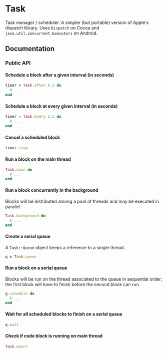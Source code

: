# Task

Task manager / scheduler. A simpler (but portable) version of Apple's dispatch library. Uses `Dispatch` on Cocoa and `java.util.concurrent.Executors` on Android.

## Documentation

### Public API

#### Schedule a block after a given interval (in seconds)

```ruby
timer = Task.after 0.5 do
  # ...
end
```

#### Schedule a block at every given interval (in seconds)

```ruby
timer = Task.every 2.5 do
  # ...
end
```

#### Cancel a scheduled block

```ruby
timer.stop
```

#### Run a block on the main thread

```ruby
Task.main do
  # ...
end
```

#### Run a block concurrently in the background

Blocks will be distributed among a pool of threads and may be executed in parallel.

```ruby
Task.background do
  # ...
end
```

#### Create a serial queue

A `Task::Queue` object keeps a reference to a single thread.

```ruby
q = Task.queue
```

#### Run a block on a serial queue

Blocks will be run on the thread associated to the queue in sequential order; the first block will have to finish before the second block can run.

```ruby
q.schedule do
  # ...
end
```

#### Wait for all scheduled blocks to finish on a serial queue

```ruby
q.wait
```

#### Check if code block is running on main thread

```ruby
Task.main?
```

